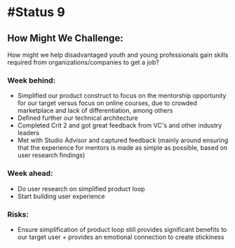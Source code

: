 # #Status 9

## How Might We Challenge:
How might we help disadvantaged youth and young professionals gain skills required from organizations/companies to get a job?

### Week behind:
 * Simplified our product construct to focus on the mentorship opportunity for our target versus focus on online courses, due to crowded marketplace and lack of differentiation, among others
 * Defined further our technical architecture 
 * Completed Crit 2 and got great feedback from VC's and other industry leaders
 * Met with Studio Advisor and captured feedback (mainly around ensuring that the experience for mentors is made as simple as possible, based on user research findings)

### Week ahead:
 * Do user research on simplified product loop 
 * Start building user experience

### Risks:
 * Ensure simplification of product loop still provides significant benefits to our target user + provides an emotional connection to create stickiness